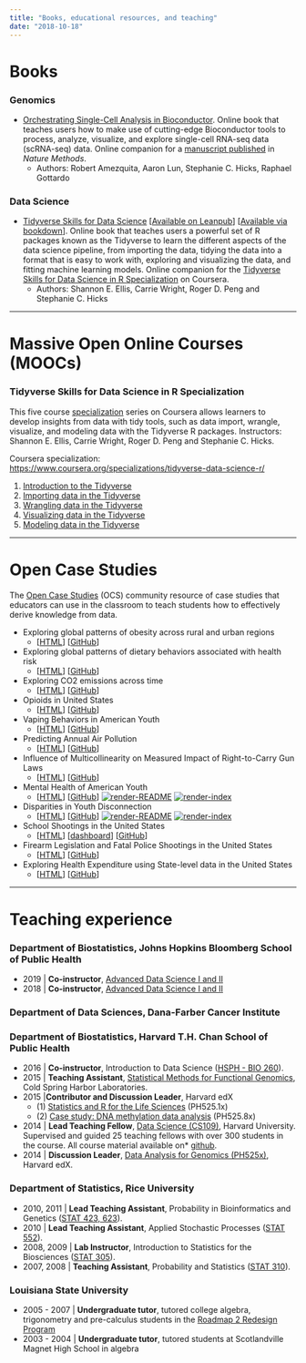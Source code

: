 ```yaml
---
title: "Books, educational resources, and teaching"
date: "2018-10-18"
---
```


# Books


### Genomics 

- [Orchestrating Single-Cell Analysis in Bioconductor](http://bioconductor.org/books/release/OSCA/). Online book that teaches users how to make use of cutting-edge Bioconductor tools to process, analyze, visualize, and explore single-cell RNA-seq data (scRNA-seq) data. Online companion for a [manuscript published](https://doi.org/10.1038/s41592-019-0654-x) in _Nature Methods_.
  - Authors: Robert Amezquita, Aaron Lun, Stephanie C. Hicks, Raphael Gottardo


### Data Science 

- [Tidyverse Skills for Data Science](https://jhudatascience.org/tidyversecourse) [[Available on Leanpub](https://leanpub.com/tidyverseskillsdatascience)] [[Available via bookdown](https://jhudatascience.org/tidyversecourse)]. Online book that teaches users a powerful set of R packages known as the Tidyverse to learn the different aspects of the data science pipeline, from importing the data, tidying the data into a format that is easy to work with, exploring and visualizing the data, and fitting machine learning models. Online companion for the [Tidyverse Skills for Data Science in R Specialization](https://www.coursera.org/specializations/tidyverse-data-science-r/) on Coursera.
  - Authors: Shannon E. Ellis, Carrie Wright, Roger D. Peng and Stephanie C. Hicks

--- 

# Massive Open Online Courses (MOOCs)

### Tidyverse Skills for Data Science in R Specialization

This five course [specialization](https://www.coursera.org/specializations/tidyverse-data-science-r/) series on Coursera allows learners to develop insights from data with tidy tools, such as data import, wrangle, visualize, and modeling data with the Tidyverse R packages. Instructors: Shannon E. Ellis, Carrie Wright, Roger D. Peng and Stephanie C. Hicks. 

Coursera specialization: https://www.coursera.org/specializations/tidyverse-data-science-r/

1. [Introduction to the Tidyverse](https://www.coursera.org/learn/tidyverse)
2. [Importing data in the Tidyverse](https://www.coursera.org/learn/tidyverse-importing-data)
3. [Wrangling data in the Tidyverse](https://www.coursera.org/learn/tidyverse-data-wrangling)
4. [Visualizing data in the Tidyverse](https://www.coursera.org/learn/tidyverse-visualize-data)
5. [Modeling data in the Tidyverse](https://www.coursera.org/learn/tidyverse-modelling-data)

--- 

# Open Case Studies

The [Open Case Studies](https://www.opencasestudies.org) (OCS) community resource of case studies that educators can use in the classroom to teach students how to effectively derive knowledge from data. 

- Exploring global patterns of obesity across rural and urban regions 
  - [[HTML](https://www.opencasestudies.org/ocs-bp-rural-and-urban-obesity)] [[GitHub](https://github.com/opencasestudies/ocs-bp-rural-and-urban-obesity)]
- Exploring global patterns of dietary behaviors associated with health risk 
  - [[HTML](https://www.opencasestudies.org/ocs-bp-diet)] [[GitHub](https://github.com/opencasestudies/)]
- Exploring CO2 emissions across time 
  - [[HTML](https://www.opencasestudies.org/ocs-bp-co2-emissions)] [[GitHub](https://github.com/opencasestudies/ocs-bp-co2-emissions)]
- Opioids in United States 
  - [[HTML](https://www.opencasestudies.org/ocs-bp-opioid-rural-urban)] [[GitHub](https://github.com/opencasestudies/ocs-bp-opioid-rural-urban)]
- Vaping Behaviors in American Youth 
  - [[HTML](https://www.opencasestudies.org/ocs-bp-vaping-case-study)] [[GitHub](https://github.com/opencasestudies/ocs-bp-vaping-case-study)]
- Predicting Annual Air Pollution 
  - [[HTML](https://www.opencasestudies.org/ocs-bp-air-pollution)] [[GitHub](https://github.com/opencasestudies/ocs-bp-air-pollution)]
- Influence of Multicollinearity on Measured Impact of Right-to-Carry Gun Laws 
  - [[HTML](https://www.opencasestudies.org/ocs-bp-RTC-analysis)] [[GitHub](https://github.com/opencasestudies/ocs-bp-RTC-analysis)]
- Mental Health of American Youth 
  - [[HTML](https://www.opencasestudies.org/ocs-bp-youth-mental-health)] [[GitHub](https://github.com/opencasestudies/ocs-bp-youth-mental-health)] [![render-README](https://github.com/opencasestudies/ocs-bp-youth-mental-health/workflows/render-README/badge.svg)](https://github.com/opencasestudies/ocs-bp-youth-mental-health/actions)
[![render-index](https://github.com/opencasestudies/ocs-bp-youth-mental-health/workflows/render-index/badge.svg)](https://github.com/opencasestudies/ocs-bp-youth-mental-health/actions)
- Disparities in Youth Disconnection  
  - [[HTML](https://www.opencasestudies.org/ocs-bp-youth-disconnection)] [[GitHub](https://github.com/opencasestudies/ocs-bp-youth-disconnection)] [![render-README](https://github.com/opencasestudies/ocs-bp-youth-disconnection/workflows/render-README/badge.svg)](https://github.com/opencasestudies/ocs-bp-youth-disconnection/actions) [![render-index](https://github.com/opencasestudies/ocs-bp-youth-disconnection/workflows/render-index/badge.svg)](https://github.com/opencasestudies/ocs-bp-youth-disconnection/actions)
- School Shootings in the United States 
  - [[HTML](https://www.opencasestudies.org/ocs-bp-school-shootings-dashboard)] [[dashboard](https://rsconnect.biostat.jhsph.edu/ocs-bp-school-shootings-dashboard)] [[GitHub](https://github.com/opencasestudies/ocs-bp-school-shootings-dashboard)]
- Firearm Legislation and Fatal Police Shootings in the United States
  - [[HTML](https://www.opencasestudies.org/ocs-police-shootings-firearm-legislation)] [[GitHub](https://github.com/opencasestudies/ocs-police-shootings-firearm-legislation)]   
- Exploring Health Expenditure using State-level data in the United States
  - [[HTML](https://www.opencasestudies.org/ocs-healthexpenditure)] [[GitHub](https://github.com/opencasestudies/ocs-healthexpenditure)] 


---

# Teaching experience

### Department of Biostatistics, Johns Hopkins Bloomberg School of Public Health

* 2019 | **Co-instructor**, [Advanced Data Science I and II](https://jhu-advdatasci.github.io/2019/)
* 2018 | **Co-instructor**, [Advanced Data Science I and II](https://jhu-advdatasci.github.io/2018/)

### Department of Data Sciences, Dana-Farber Cancer Institute
### Department of Biostatistics, Harvard T.H. Chan School of Public Health

* 2016 | **Co-instructor**, Introduction to Data Science ([HSPH - BIO 260](http://datasciencelabs.github.io/)).
* 2015 | **Teaching Assistant**, [Statistical Methods for Functional Genomics](http://meetings.cshl.edu/courses.aspx?course=c-data&year=15), Cold Spring Harbor Laboratories.
* 2015 |**Contributor and Discussion Leader**, Harvard edX
  * (1) [Statistics and R for the Life Sciences](https://courses.edx.org/courses/HarvardX/PH525.1x/1T2015/info) (PH525.1x)
  * (2) [Case study: DNA methylation data analysis](https://courses.edx.org/courses/HarvardX/PH525.8x/1T2015/info) (PH525.8x)
* 2014 | **Lead Teaching Fellow**, [Data Science (CS109)](http://cs109.github.io/2014/), Harvard University. Supervised and guided 25 teaching fellows with over 300 students in the course. All course material available on* [github](https://github.com/cs109/2014). 
* 2014 | **Discussion Leader**, [Data Analysis for Genomics (PH525x)](http://genomicsclass.github.io/book/), Harvard edX.

### Department of Statistics, Rice University 

* 2010, 2011 | **Lead Teaching Assistant**, Probability in Bioinformatics and Genetics ([STAT 423, 623](http://statistics.rice.edu/feed/CoursesDisplay.aspx?CID=471)).
* 2010 | **Lead Teaching Assistant**, Applied Stochastic Processes ([STAT 552](http://statistics.rice.edu/feed/CoursesDisplay.aspx?CID=444)).
* 2008, 2009 | **Lab Instructor**, Introduction to Statistics for the Biosciences ([STAT 305](http://statistics.rice.edu/feed/CoursesDisplay.aspx?CID=373)).
* 2007, 2008 | **Teaching Assistant**, Probability and Statistics ([STAT 310](http://statistics.rice.edu/feed/CoursesDisplay.aspx?CID=376)). 

### Louisiana State University 

* 2005 - 2007 | **Undergraduate tutor**, tutored college algebra, trigonometry and pre-calculus students in the [Roadmap 2 Redesign Program](https://www.math.lsu.edu/dept/courses/1021/Redesign)
* 2003 - 2004 | **Undergraduate tutor**, tutored students at Scotlandville Magnet High School in algebra
